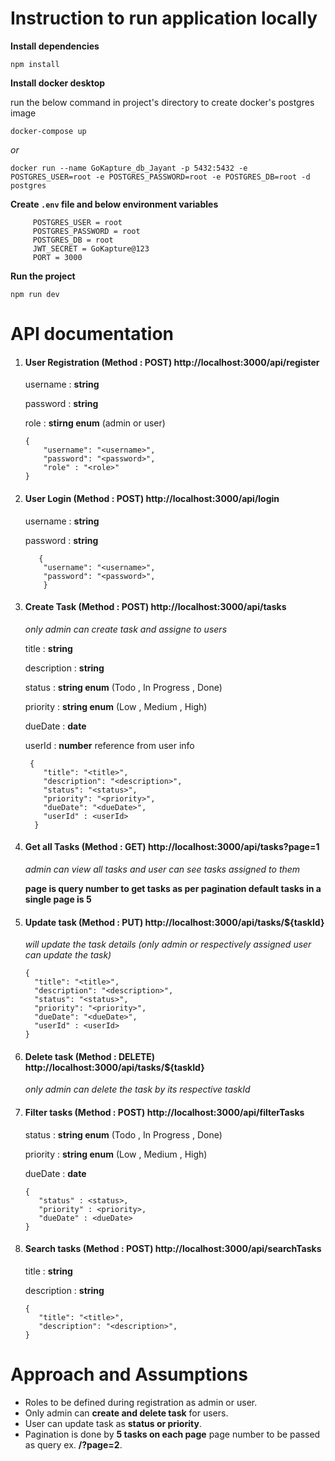 # Instruction to run application locally

**Install dependencies**

`npm install`

**Install docker desktop**

run the below command in project's directory to create docker's postgres image

```
docker-compose up 
```

_or_

```
docker run --name GoKapture_db_Jayant -p 5432:5432 -e POSTGRES_USER=root -e POSTGRES_PASSWORD=root -e POSTGRES_DB=root -d postgres
```

**Create `.env` file and below environment variables**

```
     POSTGRES_USER = root
     POSTGRES_PASSWORD = root
     POSTGRES_DB = root
     JWT_SECRET = GoKapture@123
     PORT = 3000
```

**Run the project**

`npm run dev`

# API documentation

1.  #### User Registration (Method : POST) http://localhost:3000/api/register

    username : **string**

    password : **string**

    role : **stirng enum** (admin or user)

    ```
    {
        "username": "<username>",
        "password": "<password>",
        "role" : "<role>"
    }
    ```

2.  #### User Login (Method : POST) http://localhost:3000/api/login

    username : **string**

    password : **string**

    ```
       {
        "username": "<username>",
        "password": "<password>",
        }
    ```

3.  #### Create Task (Method : POST) http://localhost:3000/api/tasks

    _only admin can create task and assigne to users_

    title : **string**

    description : **string**

    status : **string enum** (Todo , In Progress , Done)

    priority : **string enum** (Low , Medium , High)

    dueDate : **date**

    userId : **number** reference from user info

    ```
     {
        "title": "<title>",
        "description": "<description>",
        "status": "<status>",
        "priority": "<priority>",
        "dueDate": "<dueDate>",
        "userId" : <userId>
      }
    ```

4.  #### Get all Tasks (Method : GET) http://localhost:3000/api/tasks?page=1

    _admin can view all tasks and user can see tasks assigned to them_

    **page is query number to get tasks as per pagination default tasks in a single page is 5**

5.  #### Update task (Method : PUT) http://localhost:3000/api/tasks/${taskId}

    _will update the task details (only admin or respectively assigned user can update the task)_

    ```
    {
      "title": "<title>",
      "description": "<description>",
      "status": "<status>",
      "priority": "<priority>",
      "dueDate": "<dueDate>",
      "userId" : <userId>
    }
    ```

6.  #### Delete task (Method : DELETE) http://localhost:3000/api/tasks/${taskId}

    _only admin can delete the task by its respective taskId_

7.  #### Filter tasks (Method : POST) http://localhost:3000/api/filterTasks

    status : **string enum** (Todo , In Progress , Done)

    priority : **string enum** (Low , Medium , High)

    dueDate : **date**

    ```
    {
       "status" : <status>,
       "priority" : <priority>,
       "dueDate" : <dueDate>
    }
    ```

8.  #### Search tasks (Method : POST) http://localhost:3000/api/searchTasks

    title : **string**

    description : **string**

    ```
    {
       "title": "<title>",
       "description": "<description>",
    }
    ```

# Approach and Assumptions

- Roles to be defined during registration as admin or user.
- Only admin can **create and delete task** for users.
- User can update task as **status or priority**.
- Pagination is done by **5 tasks on each page** page number to be passed as query ex. **/?page=2**.
